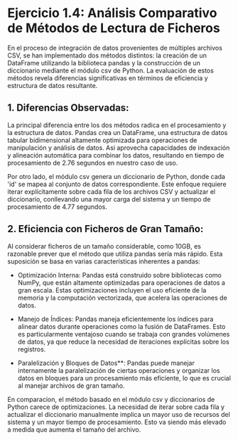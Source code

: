 # Ejercicio 1.4: Análisis Comparativo de Métodos de Lectura de Ficheros

En el proceso de integración de datos provenientes de múltiples archivos CSV, se han implementado dos métodos distintos: la creación de un DataFrame utilizando la biblioteca pandas y la construcción de un diccionario mediante el módulo csv de Python. La evaluación de estos métodos revela diferencias significativas en términos de eficiencia y estructura de datos resultante.

## 1. Diferencias Observadas:

La principal diferencia entre los dos métodos radica en el procesamiento y la estructura de datos. 
Pandas crea un DataFrame, una estructura de datos tabular bidimensional altamente optimizada para operaciones de manipulación y análisis de datos. Asi aprovecha capacidades de indexación y alineación automática para combinar los datos, resultando en tiempo de procesamiento de 2.76 segundos en nuestro caso de uso.

Por otro lado, el módulo csv genera un diccionario de Python, donde cada 'id' se mapea al conjunto de datos correspondiente. Este enfoque requiere iterar explícitamente sobre cada fila de los archivos CSV y actualizar el diccionario, conllevando una mayor carga del sistema y un tiempo de procesamiento de 4.77 segundos.

## 2. Eficiencia con Ficheros de Gran Tamaño:

Al considerar ficheros de un tamaño considerable, como 10GB, es razonable prever que el método que utiliza pandas sería más rápido. Esta suposición se basa en varias características inherentes a pandas:

- Optimización Interna: Pandas está construido sobre bibliotecas como NumPy, que están altamente optimizadas para operaciones de datos a gran escala. Estas optimizaciones incluyen el uso eficiente de la memoria y la computación vectorizada, que acelera las operaciones de datos.

- Manejo de Índices: Pandas maneja eficientemente los índices para alinear datos durante operaciones como la fusión de DataFrames. Esto es particularmente ventajoso cuando se trabaja con grandes volúmenes de datos, ya que reduce la necesidad de iteraciones explícitas sobre los registros.

- Paralelización y Bloques de Datos**: Pandas puede manejar internamente la paralelización de ciertas operaciones y organizar los datos en bloques para un procesamiento más eficiente, lo que es crucial al manejar archivos de gran tamaño.

En comparacion, el método basado en el módulo csv y diccionarios de Python carece de optimizaciones. La necesidad de iterar sobre cada fila y actualizar el diccionario manualmente implica un mayor uso de recursos del sistema y un mayor tiempo de procesamiento. Esto va siendo más elevado a medida que aumenta el tamaño del archivo.